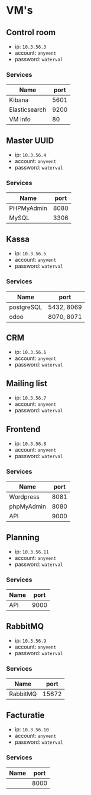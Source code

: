 # VM's
## Control room	
- ip: `10.3.56.3`	
- account: `anyvent`
- password: `waterval`
### Services
| Name          | port |
|---------------|------|
| Kibana        | 5601 |
| Elasticsearch | 9200 |
| VM info       |   80 |

## Master UUID
- ip: `10.3.56.4`
- account: `anyvent`
- password: `waterval`
### Services
| Name          | port |
|---------------|------|
| PHPMyAdmin    | 8080 |
| MySQL         | 3306 |

## Kassa
- ip: `10.3.56.5`
- account: `anyvent`
- password: `waterval`
### Services
| Name           | port       |
|----------------|------------|
| postgreSQL     | 5432, 8069 |
| odoo           | 8070, 8071 |

## CRM
- ip: `10.3.56.6`
- account: `anyvent`
- password: `waterval`

## Mailing list
- ip: `10.3.56.7`
- account: `anyvent`
- password: `waterval`

## Frontend	
- ip: `10.3.56.8`
- account: `anyvent`
- password: `waterval`
### Services
| Name          | port |
|---------------|------|
| Wordpress     | 8081 |
| phpMyAdmin    | 8080 |
| API           | 9000 |



## Planning	
- ip: `10.3.56.11`
- account: `anyvent`
- password: `waterval`
### Services
| Name          | port |
|---------------|------|
| API           | 9000 |


## RabbitMQ
- ip: `10.3.56.9`
- account: `anyvent`
- password: `waterval`
### Services
| Name          | port  |
|---------------|-------|
| RabbitMQ      | 15672 |


## Facturatie	
- ip: `10.3.56.10`
- account: `anyvent`
- password: `waterval`
### Services
| Name          | port |
|---------------|------|
|               | 8000 |
